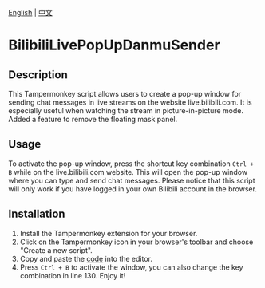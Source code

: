 [English](README.md) | [中文](README_CN.md)
# BilibiliLivePopUpDanmuSender

## Description

This Tampermonkey script allows users to create a pop-up window for sending chat messages in live streams on the website live.bilibili.com. It is especially useful when watching the stream in picture-in-picture mode. 
Added a feature to remove the floating mask panel.

## Usage

To activate the pop-up window, press the shortcut key combination `Ctrl + B` while on the live.bilibili.com website. This will open the pop-up window where you can type and send chat messages. Please notice that this script will only work if you have logged in your own Bilibili account in the browser.

## Installation

1. Install the Tampermonkey extension for your browser.
2. Click on the Tampermonkey icon in your browser's toolbar and choose "Create a new script".
3. Copy and paste the [code](https://github.com/Huaaudio/BilibiliLivePopUpDanmuSender/blob/main/userscript.js) into the editor.
4. Press `Ctrl + B` to activate the window, you can also change the key combination in line 130. Enjoy it!
